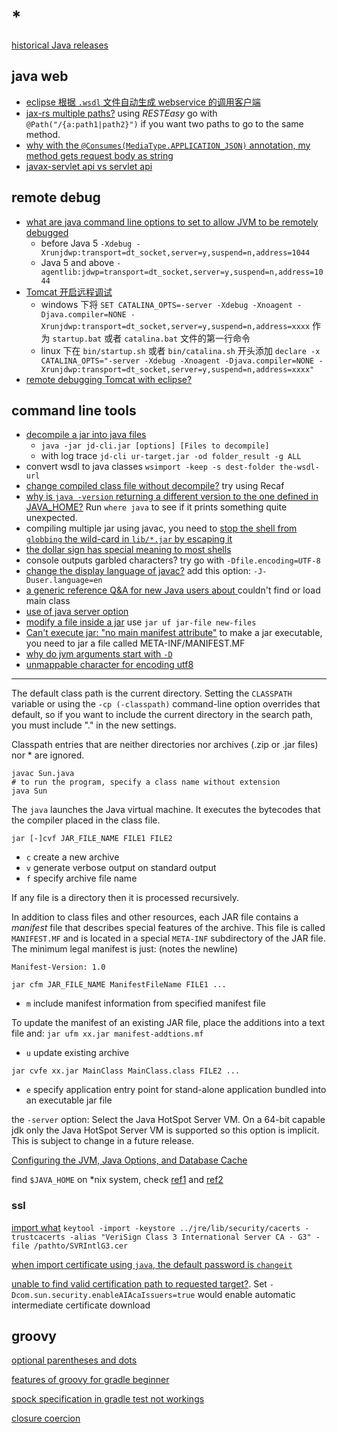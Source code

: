 # *

[historical Java releases](https://www.oracle.com/java/technologies/downloads/archive/)

## java web

- [eclipse 根据 `.wsdl` 文件自动生成 webservice 的调用客户端](https://www.cnblogs.com/wqsbk/p/5297223.html)
- [jax-rs multiple paths?](https://stackoverflow.com/questions/4784028/jax-rs-multiple-paths/34921732) using _RESTEasy_ go with `@Path("/{a:path1|path2}")` if you want two paths to go to the same method.
- [why with the `@Consumes(MediaType.APPLICATION_JSON)` annotation, my method gets request body as string](https://stackoverflow.com/questions/24588822/consumesmediatype-application-json-annotation-but-getting-request-body-as-str)
- [javax-servlet api vs servlet api](https://stackoverflow.com/questions/34349047/difference-between-javax-servlet-api-jar-vs-servlet-api-jar)

## remote debug

- [what are java command line options to set to allow JVM to be remotely debugged](https://stackoverflow.com/a/138518/11844003)
  - before Java 5 `-Xdebug -Xrunjdwp:transport=dt_socket,server=y,suspend=n,address=1044`
  - Java 5 and above `-agentlib:jdwp=transport=dt_socket,server=y,suspend=n,address=1044`
- [Tomcat 开启远程调试](https://huangyijie.com/2013/10/29/tomcat-remote-debug/)
  - windows 下将 `SET CATALINA_OPTS=-server -Xdebug -Xnoagent -Djava.compiler=NONE -Xrunjdwp:transport=dt_socket,server=y,suspend=n,address=xxxx` 作为 `startup.bat` 或者 `catalina.bat` 文件的第一行命令
  - linux 下在 `bin/startup.sh` 或者 `bin/catalina.sh` 开头添加 `declare -x CATALINA_OPTS="-server -Xdebug -Xnoagent -Djava.compiler=NONE -Xrunjdwp:transport=dt_socket,server=y,suspend=n,address=xxxx"`
- [remote debugging Tomcat with eclipse?](https://stackoverflow.com/questions/3835612/remote-debugging-tomcat-with-eclipse)

## command line tools

- [decompile a jar into java files](https://stackoverflow.com/questions/35564270/how-to-decompile-a-jar-into-java-files-from-command-prompt/49906852)
  - `java -jar jd-cli.jar [options] [Files to decompile]`
  - with log trace `jd-cli ur-target.jar -od folder_result -g ALL`
- convert wsdl to java classes `wsimport -keep -s dest-folder the-wsdl-url`
- [change compiled class file without decompile?](https://stackoverflow.com/questions/14069082/how-to-change-already-compiled-class-file-without-decompile) try using Recaf
- [why is `java -version` returning a different version to the one defined in JAVA_HOME?](https://superuser.com/questions/237737/why-is-java-version-returning-a-different-version-to-the-one-defined-in-java-ho) Run `where java` to see if it prints something quite unexpected.
- compiling multiple jar using javac, you need to [stop the shell from `globbing` the wild-card in `lib/*.jar` by escaping it](https://stackoverflow.com/questions/30313812/compiling-multiple-jar-and-java-files-using-javac)
- [the dollar sign has special meaning to most shells](https://stackoverflow.com/a/18442432/11844003)
- console outputs garbled characters? try go with `-Dfile.encoding=UTF-8`
- [change the display language of javac?](https://stackoverflow.com/questions/23749714/how-to-change-the-display-language-of-javac-to-english) add this option: `-J-Duser.language=en`
- [a generic reference Q&A for new Java users about ](https://stackoverflow.com/questions/18093928/what-does-could-not-find-or-load-main-class-mean) couldn't find or load main class
- [use of java server option](https://stackoverflow.com/questions/17608639/use-of-java-server-option)
- [modify a file inside a jar](https://stackoverflow.com/questions/1224817/modifying-a-file-inside-a-jar) use `jar uf jar-file new-files`
- [Can't execute jar: "no main manifest attribute"](https://stackoverflow.com/questions/9689793/cant-execute-jar-file-no-main-manifest-attribute) to make a jar executable, you need to jar a file called META-INF/MANIFEST.MF
- [why do jvm arguments start with `-D`](https://stackoverflow.com/questions/44745261/why-do-jvm-arguments-start-with-d)
- [unmappable character for encoding utf8](https://stackoverflow.com/questions/4995057/unmappable-character-for-encoding-utf-8-error)

---

The default class path is the current directory. Setting the `CLASSPATH` variable or using the `-cp (-classpath)` command-line option overrides that default, so if you want to include the current directory in the search path, you must include "." in the new settings.

Classpath entries that are neither directories nor archives (.zip or .jar files) nor * are ignored.

```shell script
javac Sun.java
# to run the program, specify a class name without extension
java Sun
```

The `java` launches the Java virtual machine. It executes the bytecodes that the compiler placed in the class file.

`jar [-]cvf JAR_FILE_NAME FILE1 FILE2`

- `c` create a new archive
- `v` generate verbose output on standard output
- `f` specify archive file name

If any file is a directory then it is processed recursively.

In addition to class files and other resources, each JAR file contains a _manifest_ file that describes special features of the archive. This file is called `MANIFEST.MF` and is located in a special `META-INF` subdirectory of the JAR file. The minimum legal manifest is just: (notes the newline)

```text
Manifest-Version: 1.0

```

`jar cfm JAR_FILE_NAME ManifestFileName FILE1 ...`

- `m` include manifest information from specified manifest file

To update the manifest of an existing JAR file, place the additions into a text file and: `jar ufm xx.jar manifest-addtions.mf`

- `u` update existing archive

`jar cvfe xx.jar MainClass MainClass.class FILE2 ...`

- `e` specify application entry point for stand-alone application bundled into an executable jar file

the `-server` option: Select the Java HotSpot Server VM. On a 64-bit capable jdk only the Java HotSpot Server VM is supported so this option is implicit. This is subject to change in a future release.

[Configuring the JVM, Java Options, and Database Cache](https://docs.oracle.com/cd/E37116_01/install.111210/e23737/configuring_jvm.htm#OUDIG00007)

find `$JAVA_HOME` on *nix system, check [ref1](https://unix.stackexchange.com/questions/154955/how-to-find-where-is-java-home-set) and [ref2](https://unix.stackexchange.com/questions/21689/how-to-find-path-where-jdk-installed)

### ssl

[import what](https://stackoverflow.com/a/22406950/11844003) `keytool -import -keystore ../jre/lib/security/cacerts -trustcacerts -alias "VeriSign Class 3 International Server CA - G3" -file /pathto/SVRIntlG3.cer`

[when import certificate using `java`, the default password is `changeit`](https://superuser.com/questions/1506440/import-certificates-using-command-line-on-windows)

[unable to find valid certification path to requested target?](https://stackoverflow.com/questions/65721938/unable-to-find-valid-certification-path-to-requested-target-when-loading-rdf-fr). Set `-Dcom.sun.security.enableAIAcaIssuers=true` would enable automatic intermediate certificate download

## groovy

[optional parentheses and dots](https://stackoverflow.com/questions/34711081/groovy-optional-parentheses-and-dots)

[features of groovy for gradle beginner](http://cloudchen.logdown.com/posts/248361/features-of-groovy-for-gradle-beginner)

[spock specification in gradle test not workings](https://stackoverflow.com/questions/57907876/trying-to-run-spock-specification-using-gradle-test-events-were-not-received)

[closure coercion](https://docs.groovy-lang.org/latest/html/documentation/core-semantics.html#closure-coercion)

